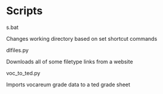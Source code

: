 # Scripts
s.bat

Changes working directory based on set shortcut commands


dlfiles.py

Downloads all of some filetype links from a website


voc_to_ted.py

Imports vocareum grade data to a ted grade sheet

